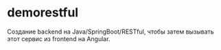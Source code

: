 # demorestful
Создание backend на Java/SpringBoot/RESTful, чтобы затем вызывать этот сервис из frontend на Angular.
